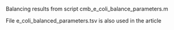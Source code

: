 Balancing results from script cmb_e_coli_balance_parameters.m

File e_coli_balanced_parameters.tsv is also used in the article
